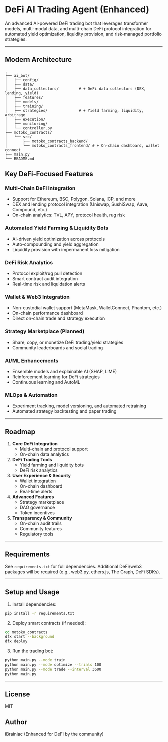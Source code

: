 # DeFi AI Trading Agent (Enhanced)

An advanced AI-powered DeFi trading bot that leverages transformer models, multi-modal data, and multi-chain DeFi protocol integration for automated yield optimization, liquidity provision, and risk-managed portfolio strategies.

---



## Modern Architecture

```
.
├── ai_bot/
│   ├── config/
│   ├── data/
│   ├── data_collectors/         # + DeFi data collectors (DEX, lending, yield)
│   ├── features/
│   ├── models/
│   ├── training/
│   ├── strategies/              # + Yield farming, liquidity, arbitrage
│   ├── execution/
│   ├── monitoring/
│   └── controller.py
├── motoko_contracts/
│   └── src/
│       ├── motoko_contracts_backend/
│       └── motoko_contracts_frontend/ # + On-chain dashboard, wallet connect
├── main.py
└── README.md
```

## Key DeFi-Focused Features

### Multi-Chain DeFi Integration
- Support for Ethereum, BSC, Polygon, Solana, ICP, and more
- DEX and lending protocol integration (Uniswap, SushiSwap, Aave, Compound, etc.)
- On-chain analytics: TVL, APY, protocol health, rug risk

### Automated Yield Farming & Liquidity Bots
- AI-driven yield optimization across protocols
- Auto-compounding and yield aggregation
- Liquidity provision with impermanent loss mitigation

### DeFi Risk Analytics
- Protocol exploit/rug pull detection
- Smart contract audit integration
- Real-time risk and liquidation alerts

### Wallet & Web3 Integration
- Non-custodial wallet support (MetaMask, WalletConnect, Phantom, etc.)
- On-chain performance dashboard
- Direct on-chain trade and strategy execution

### Strategy Marketplace (Planned)
- Share, copy, or monetize DeFi trading/yield strategies
- Community leaderboards and social trading

### AI/ML Enhancements
- Ensemble models and explainable AI (SHAP, LIME)
- Reinforcement learning for DeFi strategies
- Continuous learning and AutoML

### MLOps & Automation
- Experiment tracking, model versioning, and automated retraining
- Automated strategy backtesting and paper trading

---

## Roadmap

1. **Core DeFi Integration**
    - Multi-chain and protocol support
    - On-chain data analytics
2. **DeFi Trading Tools**
    - Yield farming and liquidity bots
    - DeFi risk analytics
3. **User Experience & Security**
    - Wallet integration
    - On-chain dashboard
    - Real-time alerts
4. **Advanced Features**
    - Strategy marketplace
    - DAO governance
    - Token incentives
5. **Transparency & Community**
    - On-chain audit trails
    - Community features
    - Regulatory tools

---

## Requirements

See `requirements.txt` for full dependencies. Additional DeFi/web3 packages will be required (e.g., web3.py, ethers.js, The Graph, DeFi SDKs).

---

## Setup and Usage

1. Install dependencies:
```bash
pip install -r requirements.txt
```

2. Deploy smart contracts (if needed):
```bash
cd motoko_contracts
dfx start --background
dfx deploy
```

3. Run the trading bot:
```bash
python main.py --mode train
python main.py --mode optimize --trials 100
python main.py --mode trade --interval 3600
python main.py
```

---

## License

MIT

## Author

iBrainiac (Enhanced for DeFi by the community)
